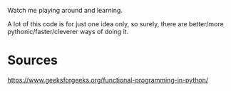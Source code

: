 Watch me playing around and learning.

A lot of this code is for just one idea only, so surely, there are better/more pythonic/faster/cleverer ways of doing
it.

# Sources

https://www.geeksforgeeks.org/functional-programming-in-python/
